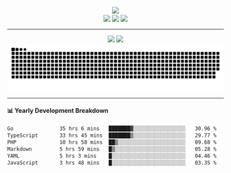 <p align="center">
  <img src="https://readme-typing-svg.herokuapp.com?font=Fira+Code&pause=1000&color=FF69B4&center=true&vCenter=true&width=435&lines=%F0%9F%8F%B3%EF%B8%8F%E2%80%8D%E2%9A%A7%EF%B8%8F+BaiYi's+GitHub+Profile+%F0%9F%8F%B3%EF%B8%8F%E2%80%8D%E2%9A%A7%EF%B8%8F" />
  <br>
  <a href="https://mtf.wiki/"><img src="https://img.shields.io/static/v1?label=Gender&message=Male-To-Female&color=ff69b4&style=for-the-badge" /></a>
  <a href="https://github.com/WhiteElytra"><img src="https://img.shields.io/github/followers/WhiteElytra?label=github%20followers&logo=github&style=for-the-badge" /></a>
  <a href="https://twitter.com/WhiteElytra"><img src="https://img.shields.io/twitter/follow/WhiteElytra?label=twitter%20%40WhiteElytra&logo=twitter&style=for-the-badge" /></a>
</p>

-----

<p align="center">
  <img src="https://github-readme-stats.vercel.app/api?username=WhiteElytra&count_private=true&show_icons=true&theme=buefy" width="400" />
  <img src="https://streak-stats.demolab.com/?user=WhiteElytra" width="400" />
  <br>
  <img src="https://github.com/WhiteElytra/WhiteElytra/raw/output/github-contribution-grid-snake.svg" />
</p>

-----

#### 📊 Yearly Development Breakdown

<!--START_SECTION:waka-->

```text
Go               35 hrs 6 mins   ███████▓░░░░░░░░░░░░░░░░░   30.96 %
TypeScript       33 hrs 45 mins  ███████▒░░░░░░░░░░░░░░░░░   29.77 %
PHP              10 hrs 58 mins  ██▒░░░░░░░░░░░░░░░░░░░░░░   09.68 %
Markdown         5 hrs 59 mins   █▒░░░░░░░░░░░░░░░░░░░░░░░   05.28 %
YAML             5 hrs 3 mins    █░░░░░░░░░░░░░░░░░░░░░░░░   04.46 %
JavaScript       3 hrs 48 mins   █░░░░░░░░░░░░░░░░░░░░░░░░   03.35 %
```

<!--END_SECTION:waka-->
